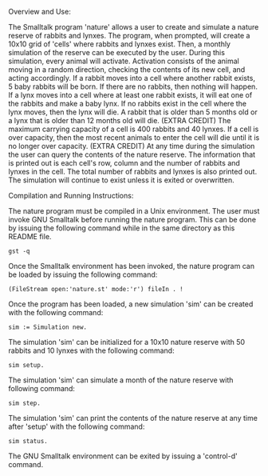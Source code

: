 Overview and Use:

The Smalltalk program 'nature' allows a user to create and simulate a nature
reserve of rabbits and lynxes. The program, when prompted, will create a 
10x10 grid of 'cells' where rabbits and lynxes exist. Then, a monthly simulation
of the reserve can be executed by the user. During this simulation, every animal
will activate. Activation consists of the animal moving in a random direction, 
checking the contents of its new cell, and acting accordingly. If a rabbit moves
into a cell where another rabbit exists, 5 baby rabbits will be born. If there 
are no rabbits, then nothing will happen. If a lynx moves into a cell where at 
least one rabbit exists, it will eat one of the rabbits and make a baby lynx. If
no rabbits exist in the cell where the lynx moves, then the lynx will die. 
A rabbit that is older than 5 months old or a lynx that is older than 12 months
old will die. (EXTRA CREDIT) The maximum carrying capacity of a cell is 400 
rabbits and 40 lynxes. If a cell is over capacity, then the most recent animals
to enter the cell will die until it is no longer over capacity. (EXTRA CREDIT)
At any time during the simulation the user can query the contents of the nature
reserve. The information that is printed out is each cell's row, column and
the number of rabbits and lynxes in the cell. The total number of rabbits and
lynxes is also printed out. The simulation will continue to exist unless it 
is exited or overwritten.

Compilation and Running Instructions:

The nature program must be compiled in a Unix environment. The user must invoke
GNU Smalltalk before running the nature program. This can be done by issuing the
following command while in the same directory as this README file.
	
	gst -q

Once the Smalltalk environment has been invoked, the nature program can be
loaded by issuing the following command:

	(FileStream open:'nature.st' mode:'r') fileIn . !

Once the program has been loaded, a new simulation 'sim' can be created with the
following command:

	sim := Simulation new.

The simulation 'sim' can be initialized for a 10x10 nature reserve with 50
rabbits and 10 lynxes with the following command:

	sim setup.

The simulation 'sim' can simulate a month of the nature reserve with following
command:
	
	sim step.

The simulation 'sim' can print the contents of the nature reserve at any time 
after 'setup' with the following command:

	sim status.

The GNU Smalltalk environment can be exited by issuing a 'control-d' command. 
